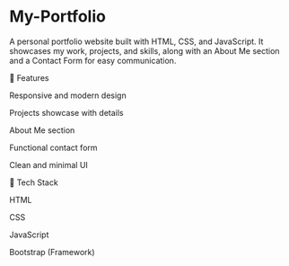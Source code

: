 # My-Portfolio
A personal portfolio website built with HTML, CSS, and JavaScript.
It showcases my work, projects, and skills, along with an About Me section and a Contact Form for easy communication.

🔹 Features

Responsive and modern design

Projects showcase with details

About Me section

Functional contact form

Clean and minimal UI

🚀 Tech Stack

HTML

CSS

JavaScript

Bootstrap (Framework)
